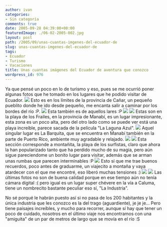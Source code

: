 ```yaml
---
author: ivan
categories:
- Sin categoría
comments: true
date: 2005-09-28 04:39:00+00:00
featuredImage: ./06-02-2005-002.jpg
layout: post
path: /2005/09/unas-cuantas-imgenes-del-ecuador-de
slug: unas-cuantas-imgenes-del-ecuador-de
tags:
- Ecuador
- Turismo
- Vacaciones
title: Unas cuantas imágenes del Ecuador de aventura que conozco
wordpress_id: 976
---
```


Ya que pensé un poco en lo de turismo y eso, pues se me ocurrió poner algunas fotos que he tomado en los lugares que he podido visitar de Ecuador. [![](https://photos1.blogger.com/blogger/5311/455/320/06-02-2005%20002.jpg)](http://photos1.blogger.com/blogger/5311/455/1600/06-02-2005%20002.jpg) Esto es en los límites de la provincia de Cañar, un pequeño pueblito donde he ido desde pequeño, me encanta salir a caminar por los bordes del río :P. [![](http://photos1.blogger.com/blogger/5311/455/320/06-02-2005%20005.jpg)](http://photos1.blogger.com/blogger/5311/455/1600/06-02-2005%20005.jpg) Esta también es de aquellos lares :P [![](http://photos1.blogger.com/blogger/5311/455/320/img114.jpg)](http://photos1.blogger.com/blogger/5311/455/1600/img114.jpg) [![](http://photos1.blogger.com/blogger/5311/455/320/frailes2.jpg)](http://photos1.blogger.com/blogger/5311/455/1600/frailes2.jpg) Estas son en la playa de los Frailes, en la provincia de Manabí, es un lugar impresionante, esta zona es un poco alta, pero del otro lado como se puede ver está una playa increíble, parece sacada de la película "La Laguna Azul". [![](http://photos1.blogger.com/blogger/5311/455/320/barquitaXfuera.jpg)](http://photos1.blogger.com/blogger/5311/455/1600/barquitaXfuera.jpg) Aquel singular lugar es La Barquita, que se encuentra en Manabí también en la parte de Puerto Rico, ambiente muy agradable y relajado. [![](http://photos1.blogger.com/blogger/5311/455/320/montana%20017_small.jpg)](http://photos1.blogger.com/blogger/5311/455/1600/montana%20017_small.jpg) [![](http://photos1.blogger.com/blogger/5311/455/320/12-julio-04%20002.jpg)](http://photos1.blogger.com/blogger/5311/455/1600/12-julio-04%20002.jpg) Esta sección corresponde a montañita, la playa de los surfistas, claro que ahora la han popularizado tanto que ha perdido mucho de su magia, pero aún sigue pareciendome un bonito lugar para visitar, además que se arman unas rumbas que parecen interminables :P [![](http://photos1.blogger.com/blogger/5311/455/320/atardecer%20montana%20025_small.jpg)](http://photos1.blogger.com/blogger/5311/455/1600/atardecer%20montana%20025_small.jpg) Esto sí que me trae buenos recuerdos, poco antes de graduarme, un viajecito a montaña y vaya atardecer con el que me encontré, eso liberó muchas tensiones :) [![](http://photos1.blogger.com/blogger/5311/455/320/LIrio.jpg)](http://photos1.blogger.com/blogger/5311/455/1600/LIrio.jpg) [![](http://photos1.blogger.com/blogger/5311/455/320/todosRio.jpg)](http://photos1.blogger.com/blogger/5311/455/1600/todosRio.jpg) Las últimas fotos no son de buena calidad porque en ese tiempo aún no tenía cámara digital :( pero igual es un lugar super chévere en la vía a Caluma, tiene un nombrecito bastante peculiar eso sí, "La Industria".

No sé porqué le habrán puesto así si no pasa de los 200 habitantes y la única industria que les conozco es la del trago (aguardiente), je je je... Pero tiene paisajes increíbles, y mucho para recorrer, aunque sí hay que tener un poco de cuidado, nosotros en el último viaje nos encontramos con una "amiguita" de un par de metros de largo que se movía en el río :S
